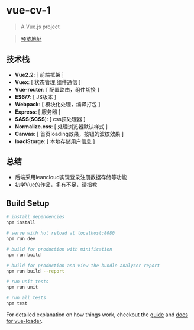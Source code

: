 # vue-cv-1

> A Vue.js project

>[预览地址](https://ldq-first.github.io/vue-cv-1/dist/#/)

## 技术栈

* **Vue2.2**: [ 前端框架 ]
* **Vuex**: [ 状态管理,组件通信 ] 
* **Vue-router**: [ 配置路由，组件切换 ]
* **ES6/7**: [ JS版本 ]
* **Webpack**: [ 模块化处理，编译打包 ]
* **Express**: [ 服务器 ]
* **SASS**(**SCSS**): [ css预处理器 ]
* **Normalize.css**: [ 处理浏览器默认样式 ]
* **Canvas**: [ 首页loading效果，按钮的波纹效果 ]
* **loaclStorge**: [ 本地存储用户信息 ]


## 总结
- 后端采用leancloud实现登录注册数据存储等功能
- 初学Vue的作品，多有不足，请指教



## Build Setup

``` bash
# install dependencies
npm install

# serve with hot reload at localhost:8080
npm run dev

# build for production with minification
npm run build

# build for production and view the bundle analyzer report
npm run build --report

# run unit tests
npm run unit

# run all tests
npm test
```

For detailed explanation on how things work, checkout the [guide](http://vuejs-templates.github.io/webpack/) and [docs for vue-loader](http://vuejs.github.io/vue-loader).
